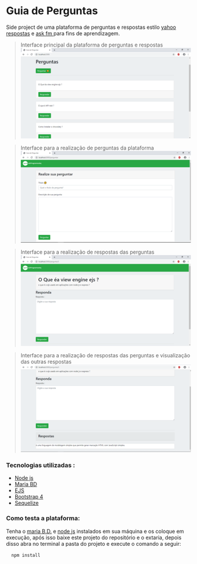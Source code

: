 # Guia de Perguntas #

 Side project de uma plataforma de perguntas e respostas estilo [yahoo respostas](https://br.answers.yahoo.com/)  e [ask fm ](https://ask.fm/) para fins de aprendizagem.
 
 >Interface principal da plataforma de perguntas e respostas 
 >![Guia de Perguntas](https://github.com/themarcosramos/Guia_de_pergunta/blob/master/img/img1.PNG)

 >Interface para a realização de perguntas da plataforma
 >![Guia de Perguntas](https://github.com/themarcosramos/Guia_de_pergunta/blob/master/img/img3.PNG)
 
 >Interface para a realização de respostas das perguntas 
 >![Guia de Perguntas](https://github.com/themarcosramos/Guia_de_pergunta/blob/master/img/img4.PNG)

 >Interface para a realização de respostas das perguntas e visualização das outras respostas 
>![Guia de Perguntas](https://github.com/themarcosramos/Guia_de_pergunta/blob/master/img/img5.PNG)

### Tecnologias utilizadas : ###

* [Node js](https://nodejs.org/en/)
* [Maria BD](https://mariadb.org/)
* [EJS](https://ejs.co/)
* [Bootstrap 4](https://getbootstrap.com/)
* [Sequelize](https://sequelize.org/)

### Como testa a plataforma: ###

Tenha o [maria B.D.](https://mariadb.org/) e [node js](https://nodejs.org/en/) instalados em sua máquina e os coloque em execução, após isso baixe este projeto do repositório e o extaria, depois disso abra no terminal a pasta do projeto e execute o comando a seguir:

`````bash
  npm install
`````
